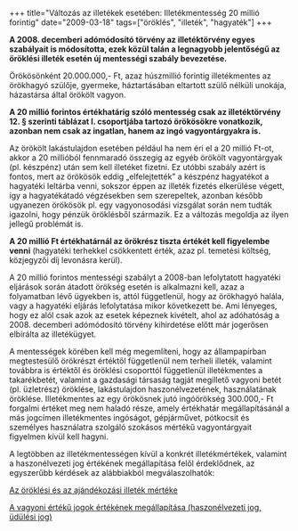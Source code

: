 +++
title="Változás az illetékek esetében: Illetékmentesség 20 millió forintig"
date="2009-03-18"
tags=["öröklés", "illeték", "hagyaték"]
+++

__A 2008. decemberi adómódosító törvény az illetéktörvény egyes szabályait is módosította, ezek közül talán a legnagyobb jelentőségű az öröklési illeték esetén új mentességi szabály bevezetése.__

Örökösönként 20.000.000,- Ft, azaz húszmillió forintig illetékmentes az örökhagyó szülője, gyermeke, háztartásában eltartott szülő nélküli unokája, házastársa által örökölt vagyon. 

__A 20 millió forintos értékhatárig szóló mentesség csak az illetéktörvény 12. § szerinti táblázat I. csoportjába tartozó örökösökre vonatkozik, azonban nem csak az ingatlan, hanem az ingó vagyontárgyakra is.__

Az örökölt lakástulajdon esetében például ha nem éri el a 20 millió Ft-ot, akkor a 20 millióból fennmaradó összegig az egyéb örökölt vagyontárgyak (pl. készpénz) után sem kell illetéket fizetni. Ez utóbbi szabály azért is fontos, mert az örökösök eddig „elfelejtették” a készpénz hagyatékot a hagyatéki leltárba venni, sokszor éppen az illeték fizetés elkerülése végett, így a hagyatékátadó végzésekben sem szerepeltek, azonban később ugyanezen örökösök pl. egy vagyonosodási vizsgálat során nem tudták igazolni, hogy pénzük öröklésből származik. 
Ez a változás megoldja az ilyen jellegű problémát is.

__A 20 millió Ft értékhatárnál az örökrész tiszta értékét kell figyelembe venni__ (hagyatéki terhekkel csökkentett érték, azaz pl. temetési költség, közjegyzői díj levonásra kerül).    

A 20 millió forintos mentességi szabályt a 2008-ban lefolytatott hagyatéki eljárások során átadott örökség esetén is alkalmazni kell, azaz a folyamatban lévő ügyekben is, attól függetlenül, hogy az örökhagyó halála, vagy a hagyatéki eljárás lefolytatása mikor következett be. Ami lényeges, hogy ez alól csak azok az esetek képeznek kivételt, ahol az adóhatóság a 2008. decemberi adómódosító törvény kihirdetése előtt már jogerősen elbírálta az illetékügyet. 

A mentességek körében kell még megemlíteni, hogy az állampapírban megtestesülő örökrészt értéktől függetlenül nem terheli illeték, valamint továbbra is értéktől és öröklési csoporttól függetlenül illetékmentes a takarékbetét, valamint a gazdasági társaság tagját megillető vagyoni betét (pl. üzletrész) öröklése, lakástulajdon haszonélvezetének, használatának öröklése.
Illetékmentes az egy örökösnek jutó ingóörökség 300.000,- Ft forgalmi értéket meg nem haladó része, amely értékhatár megállapításánál a más jogcímen illetékmentes ingóságot, gépjárművet, pótkocsit és személyes használatra szolgáló szokásos mértékű vagyontárgyait figyelmen kívül kell hagyni.

A legtöbben az illetékmentességen kívül a konkrét illetékmértékek, valamint a haszonélvezeti jog értékének megállapítása felől érdeklődnek, az egyszerűbb kérdések az alábbiakból megválaszolhatók:

[Az öröklési és az ajándékozási illeték mértéke](http://foldvarszki.hu/aktualis/oroklesi_illetek_2009_mell1.html)

[A vagyoni értékű jogok értékének megállapítása (haszonélvezeti jog, üdülési jog)](http://foldvarszki.hu/aktualis/oroklesi_illetek_2009_mell2.html)